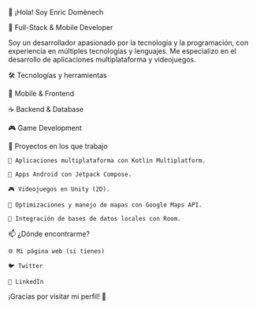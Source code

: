 👋 ¡Hola! Soy Enric Domènech

🚀 Full-Stack & Mobile Developer



Soy un desarrollador apasionado por la tecnología y la programación, con experiencia en múltiples tecnologías y lenguajes. Me especializo en el desarrollo de aplicaciones multiplataforma y videojuegos.

🛠 Tecnologías y herramientas

📱 Mobile & Frontend





☕ Backend & Database





🎮 Game Development




🚀 Proyectos en los que trabajo

    📌 Aplicaciones multiplataforma con Kotlin Multiplatform.
    
    📱 Apps Android con Jetpack Compose.
    
    🎮 Videojuegos en Unity (2D).
    
    🚀 Optimizaciones y manejo de mapas con Google Maps API.
    
    📂 Integración de bases de datos locales con Room.

📫 ¿Dónde encontrarme?

    🌐 Mi página web (si tienes)
    
    🐦 Twitter
    
    💼 LinkedIn

¡Gracias por visitar mi perfil! 🚀
